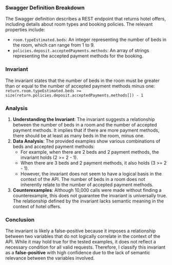 ### Swagger Definition Breakdown
The Swagger definition describes a REST endpoint that returns hotel offers, including details about room types and booking policies. The relevant properties include:
- `room.typeEstimated.beds`: An integer representing the number of beds in the room, which can range from 1 to 9.
- `policies.deposit.acceptedPayments.methods`: An array of strings representing the accepted payment methods for the booking.

### Invariant
The invariant states that the number of beds in the room must be greater than or equal to the number of accepted payment methods minus one:
`return.room.typeEstimated.beds >= size(return.policies.deposit.acceptedPayments.methods[]) - 1`

### Analysis
1. **Understanding the Invariant**: The invariant suggests a relationship between the number of beds in a room and the number of accepted payment methods. It implies that if there are more payment methods, there should be at least as many beds in the room, minus one.
2. **Data Analysis**: The provided examples show various combinations of beds and accepted payment methods:
   - For example, when there are 2 beds and 2 payment methods, the invariant holds (2 >= 2 - 1).
   - When there are 3 beds and 2 payment methods, it also holds (3 >= 2 - 1).
   - However, the invariant does not seem to have a logical basis in the context of the API. The number of beds in a room does not inherently relate to the number of accepted payment methods. 
3. **Counterexamples**: Although 10,000 calls were made without finding a counterexample, this does not guarantee the invariant is universally true. The relationship defined by the invariant lacks semantic meaning in the context of hotel offers. 

### Conclusion
The invariant is likely a false-positive because it imposes a relationship between two variables that do not logically correlate in the context of the API. While it may hold true for the tested examples, it does not reflect a necessary condition for all valid requests. Therefore, I classify this invariant as a **false-positive** with high confidence due to the lack of semantic relevance between the variables involved.
